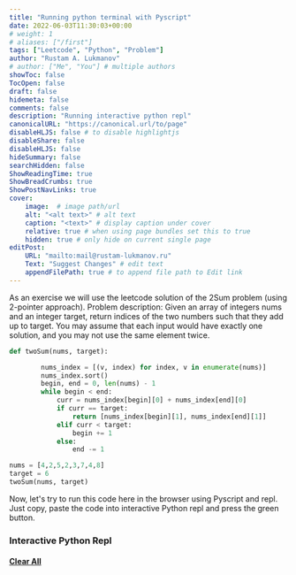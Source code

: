 ```yaml
---
title: "Running python terminal with Pyscript"
date: 2022-06-03T11:30:03+00:00
# weight: 1
# aliases: ["/first"]
tags: ["Leetcode", "Python", "Problem"]
author: "Rustam A. Lukmanov"
# author: ["Me", "You"] # multiple authors
showToc: false
TocOpen: false
draft: false
hidemeta: false
comments: false
description: "Running interactive python repl"
canonicalURL: "https://canonical.url/to/page"
disableHLJS: false # to disable highlightjs
disableShare: false
disableHLJS: false
hideSummary: false
searchHidden: false
ShowReadingTime: true
ShowBreadCrumbs: true
ShowPostNavLinks: true
cover:
    image:  # image path/url
    alt: "<alt text>" # alt text
    caption: "<text>" # display caption under cover
    relative: true # when using page bundles set this to true
    hidden: true # only hide on current single page
editPost:
    URL: "mailto:mail@rustam-lukmanov.ru"
    Text: "Suggest Changes" # edit text
    appendFilePath: true # to append file path to Edit link
---
```


<p></p>
As an exercise we will use the leetcode solution of the 2Sum problem (using 2-pointer approach).
Problem description: Given an array of integers nums and an integer target, return indices of the two numbers such that they add up to target. You may assume that each input would have exactly one solution, and you may not use the same element twice.

```python
def twoSum(nums, target):

        nums_index = [(v, index) for index, v in enumerate(nums)]
        nums_index.sort()
        begin, end = 0, len(nums) - 1
        while begin < end:
            curr = nums_index[begin][0] + nums_index[end][0]
            if curr == target:
                return [nums_index[begin][1], nums_index[end][1]]
            elif curr < target:
                begin += 1
            else:
                end -= 1

nums = [4,2,5,2,3,7,4,8]
target = 6
twoSum(nums, target)
```

Now, let's try to run this code here in the browser using Pyscript and repl. Just copy, paste the code into interactive Python repl and press the green button.

<h3>Interactive Python Repl</h3>
<div>
    <script defer src="https://pyscript.net/alpha/pyscript.js"></script>
        <h4><a href="/posts/leetcode-1/">Clear All</a></h4>
    <py-repl id="repl" auto-generate="True"></py-repl>
</div>

